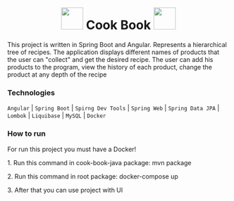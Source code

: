 <h1 align=center><img width=50px src="https://cdn-icons-png.flaticon.com/128/1041/1041373.png"> Cook Book <img width=50px src="https://cdn-icons-png.flaticon.com/128/1041/1041373.png"></h1>
<p>This project is written in Spring Boot and Angular. Represents a hierarchical tree of recipes. The application displays different names of products that the user can "collect" and get the desired recipe. The user can add his products to the program, view the history of each product, change the product at any depth of the recipe</p>

<h3>Technologies</h3>
<p><code>Angular</code> | <code>Spring Boot</code> | <code>Spirng Dev Tools</code> | <code>Spring Web</code> | <code>Spring Data JPA</code> | <code>Lombok</code> | <code>Liquibase</code> | <code>MySQL</code> | <code>Docker</code>
</p>

<h3>How to run</h3>
<p>For run this project you must have a Docker!</p>

<p>1. Run this command in cook-book-java package: mvn package</p>

<p>2. Run this command in root package: docker-compose up</p>

<p>3. After that you can use project with UI</p>
